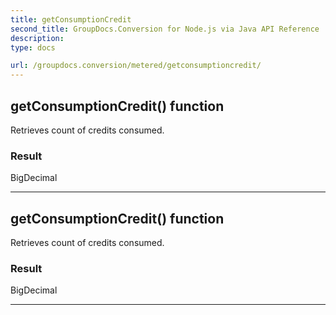 ```yaml
---
title: getConsumptionCredit
second_title: GroupDocs.Conversion for Node.js via Java API Reference
description: 
type: docs

url: /groupdocs.conversion/metered/getconsumptioncredit/
---
```


## getConsumptionCredit()  function

 Retrieves count of credits consumed.
 

### Result
BigDecimal


---


## getConsumptionCredit()  function

 Retrieves count of credits consumed.
 

### Result
BigDecimal


---


